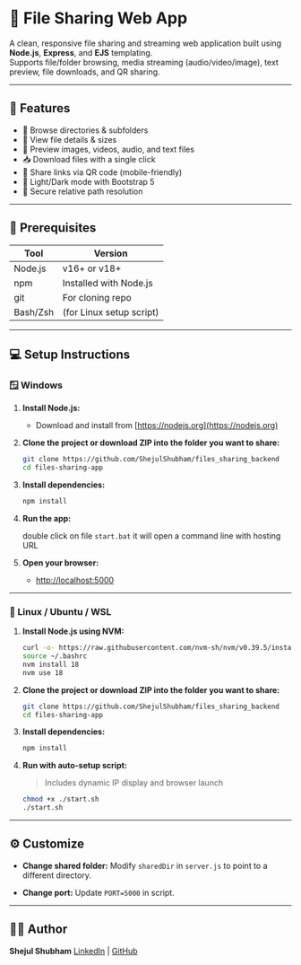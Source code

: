 # 📁 File Sharing Web App

A clean, responsive file sharing and streaming web application built using **Node.js**, **Express**, and **EJS** templating.  
Supports file/folder browsing, media streaming (audio/video/image), text preview, file downloads, and QR sharing.

---

## 🚀 Features

- 📂 Browse directories & subfolders
- 📄 View file details & sizes
- 🎥 Preview images, videos, audio, and text files
- 📥 Download files with a single click
- 📱 Share links via QR code (mobile-friendly)
- 🌙 Light/Dark mode with Bootstrap 5
- 🔐 Secure relative path resolution

---

## 🧩 Prerequisites

| Tool           | Version        |
|----------------|----------------|
| Node.js        | v16+ or v18+   |
| npm            | Installed with Node.js |
| git            | For cloning repo |
| Bash/Zsh       | (for Linux setup script) |

---

## 💻 Setup Instructions

### 🪟 Windows

1. **Install Node.js:**
   - Download and install from [https://nodejs.org](https://nodejs.org)

2. **Clone the project or download ZIP into the folder you want to share:**
   ```bash
   git clone https://github.com/ShejulShubham/files_sharing_backend
   cd files-sharing-app
   ```

3. **Install dependencies:**

   ```bash
   npm install
   ```

4. **Run the app:**

   double click on file `start.bat` it will open a command line with hosting URL

5. **Open your browser:**

   * [http://localhost:5000](http://localhost:5000)

---

### 🐧 Linux / Ubuntu / WSL

1. **Install Node.js using NVM:**

   ```bash
   curl -o- https://raw.githubusercontent.com/nvm-sh/nvm/v0.39.5/install.sh | bash
   source ~/.bashrc
   nvm install 18
   nvm use 18
   ```

2. **Clone the project or download ZIP into the folder you want to share:**

   ```bash
   git clone https://github.com/ShejulShubham/files_sharing_backend
   cd files-sharing-app
   ```

3. **Install dependencies:**

   ```bash
   npm install
   ```

4. **Run with auto-setup script:**

   > Includes dynamic IP display and browser launch

   ```bash
   chmod +x ./start.sh
   ./start.sh
   ```

---

## ⚙️ Customize

* **Change shared folder:**
  Modify `sharedDir` in `server.js` to point to a different directory.

* **Change port:**
  Update `PORT=5000` in script.

---

## 🧑‍💻 Author

**Shejul Shubham**
[LinkedIn](https://www.linkedin.com/in/shejul-shubham) | [GitHub](https://github.com/shejulshubham)
